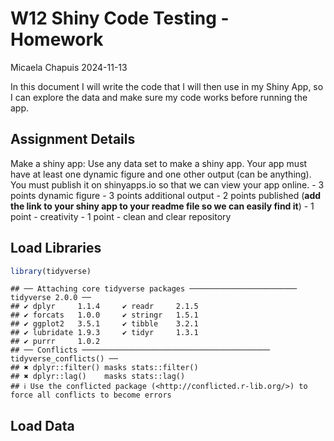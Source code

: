 W12 Shiny Code Testing - Homework
================
Micaela Chapuis
2024-11-13

In this document I will write the code that I will then use in my Shiny
App, so I can explore the data and make sure my code works before
running the app.

## Assignment Details

Make a shiny app: Use any data set to make a shiny app. Your app must
have at least one dynamic figure and one other output (can be anything).
You must publish it on shinyapps.io so that we can view your app
online. - 3 points dynamic figure - 3 points additional output - 2
points published (**add the link to your shiny app to your readme file
so we can easily find it**) - 1 point - creativity - 1 point - clean and
clear repository

## Load Libraries

``` r
library(tidyverse)
```

    ## ── Attaching core tidyverse packages ──────────────────────── tidyverse 2.0.0 ──
    ## ✔ dplyr     1.1.4     ✔ readr     2.1.5
    ## ✔ forcats   1.0.0     ✔ stringr   1.5.1
    ## ✔ ggplot2   3.5.1     ✔ tibble    3.2.1
    ## ✔ lubridate 1.9.3     ✔ tidyr     1.3.1
    ## ✔ purrr     1.0.2     
    ## ── Conflicts ────────────────────────────────────────── tidyverse_conflicts() ──
    ## ✖ dplyr::filter() masks stats::filter()
    ## ✖ dplyr::lag()    masks stats::lag()
    ## ℹ Use the conflicted package (<http://conflicted.r-lib.org/>) to force all conflicts to become errors

## Load Data
